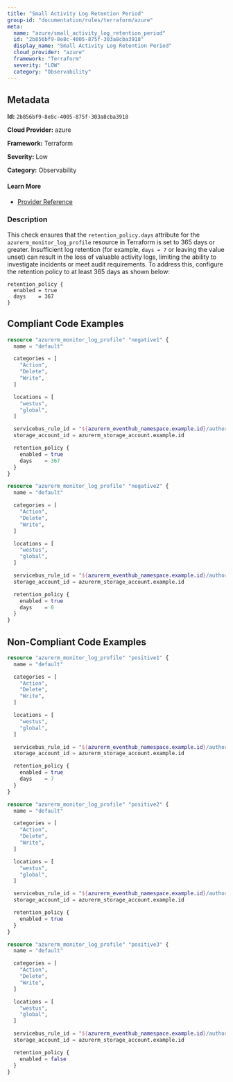 ```yaml
---
title: "Small Activity Log Retention Period"
group-id: "documentation/rules/terraform/azure"
meta:
  name: "azure/small_activity_log_retention_period"
  id: "2b856bf9-8e8c-4005-875f-303a8cba3918"
  display_name: "Small Activity Log Retention Period"
  cloud_provider: "azure"
  framework: "Terraform"
  severity: "LOW"
  category: "Observability"
---
```

## Metadata

**Id:** `2b856bf9-8e8c-4005-875f-303a8cba3918`

**Cloud Provider:** azure

**Framework:** Terraform

**Severity:** Low

**Category:** Observability

#### Learn More

 - [Provider Reference](https://registry.terraform.io/providers/hashicorp/azurerm/latest/docs/resources/monitor_log_profile)

### Description

 This check ensures that the `retention_policy.days` attribute for the `azurerm_monitor_log_profile` resource in Terraform is set to 365 days or greater. Insufficient log retention (for example, `days = 7` or leaving the value unset) can result in the loss of valuable activity logs, limiting the ability to investigate incidents or meet audit requirements. To address this, configure the retention policy to at least 365 days as shown below:

```
retention_policy {
  enabled = true
  days    = 367
}
```


## Compliant Code Examples
```terraform
resource "azurerm_monitor_log_profile" "negative1" {
  name = "default"

  categories = [
    "Action",
    "Delete",
    "Write",
  ]

  locations = [
    "westus",
    "global",
  ]

  servicebus_rule_id = "${azurerm_eventhub_namespace.example.id}/authorizationrules/RootManageSharedAccessKey"
  storage_account_id = azurerm_storage_account.example.id

  retention_policy {
    enabled = true
    days    = 367
  }
}

resource "azurerm_monitor_log_profile" "negative2" {
  name = "default"

  categories = [
    "Action",
    "Delete",
    "Write",
  ]

  locations = [
    "westus",
    "global",
  ]

  servicebus_rule_id = "${azurerm_eventhub_namespace.example.id}/authorizationrules/RootManageSharedAccessKey"
  storage_account_id = azurerm_storage_account.example.id

  retention_policy {
    enabled = true
    days    = 0
  }
}

```
## Non-Compliant Code Examples
```terraform
resource "azurerm_monitor_log_profile" "positive1" {
  name = "default"

  categories = [
    "Action",
    "Delete",
    "Write",
  ]

  locations = [
    "westus",
    "global",
  ]

  servicebus_rule_id = "${azurerm_eventhub_namespace.example.id}/authorizationrules/RootManageSharedAccessKey"
  storage_account_id = azurerm_storage_account.example.id

  retention_policy {
    enabled = true
    days    = 7
  }
}

resource "azurerm_monitor_log_profile" "positive2" {
  name = "default"

  categories = [
    "Action",
    "Delete",
    "Write",
  ]

  locations = [
    "westus",
    "global",
  ]

  servicebus_rule_id = "${azurerm_eventhub_namespace.example.id}/authorizationrules/RootManageSharedAccessKey"
  storage_account_id = azurerm_storage_account.example.id

  retention_policy {
    enabled = true
  }
}

resource "azurerm_monitor_log_profile" "positive3" {
  name = "default"

  categories = [
    "Action",
    "Delete",
    "Write",
  ]

  locations = [
    "westus",
    "global",
  ]

  servicebus_rule_id = "${azurerm_eventhub_namespace.example.id}/authorizationrules/RootManageSharedAccessKey"
  storage_account_id = azurerm_storage_account.example.id

  retention_policy {
    enabled = false
  }
}

```
